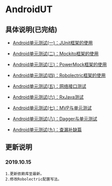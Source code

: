 # AndroidUT

## 具体说明(已完结)

- [Android单元测试(一)：JUnit框架的使用](http://blog.csdn.net/qq_17766199/article/details/78243176)

- [Android单元测试(二)：Mockito框架的使用](http://blog.csdn.net/qq_17766199/article/details/78450007)

- [Android单元测试(三)：PowerMock框架的使用](http://blog.csdn.net/qq_17766199/article/details/78573390)

- [Android单元测试(四)：Robolectric框架的使用](http://blog.csdn.net/qq_17766199/article/details/78710177)

- [Android单元测试(五)：网络接口测试](http://blog.csdn.net/qq_17766199/article/details/78881992)

- [Android单元测试(六)：RxJava测试](http://blog.csdn.net/qq_17766199/article/details/78989664)

- [Android单元测试(七)：MVP与单元测试](http://blog.csdn.net/qq_17766199/article/details/79183901)

- [Android单元测试(八)：Dagger与单元测试](http://blog.csdn.net/qq_17766199/article/details/79277483)

- [Android单元测试(九)：查漏补缺篇](https://blog.csdn.net/qq_17766199/article/details/80321318)


## 更新说明

### 2019.10.15

    1.更新依赖库至最新。
    2.修改Robolectric配置写法。